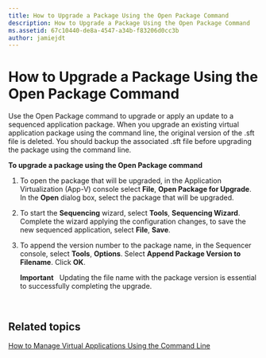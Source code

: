 ```yaml
---
title: How to Upgrade a Package Using the Open Package Command
description: How to Upgrade a Package Using the Open Package Command
ms.assetid: 67c10440-de8a-4547-a34b-f83206d0cc3b
author: jamiejdt
---
```


# How to Upgrade a Package Using the Open Package Command


Use the Open Package command to upgrade or apply an update to a sequenced application package. When you upgrade an existing virtual application package using the command line, the original version of the .sft file is deleted. You should backup the associated .sft file before upgrading the package using the command line.

**To upgrade a package using the Open Package command**

1.  To open the package that will be upgraded, in the Application Virtualization (App-V) console select **File**, **Open Package for Upgrade**. In the **Open** dialog box, select the package that will be upgraded.

2.  To start the **Sequencing** wizard, select **Tools**, **Sequencing Wizard**. Complete the wizard applying the configuration changes, to save the new sequenced application, select **File**, **Save**.

3.  To append the version number to the package name, in the Sequencer console, select **Tools**, **Options**. Select **Append Package Version to Filename**. Click **OK**.

    **Important**  
    Updating the file name with the package version is essential to successfully completing the upgrade.

     

## Related topics


[How to Manage Virtual Applications Using the Command Line](how-to-manage-virtual-applications-using-the-command-line.md)

 

 





